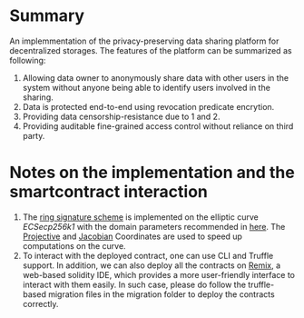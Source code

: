 
# Summary

An implemmentation of the privacy-preserving data sharing platform for decentralized storages. 
The features of the platform can be summarized as following:
1. Allowing data owner to anonymously share data with other users in the system without anyone being able to identify users involved in the sharing.
2. Data is protected end-to-end using revocation predicate encrytion.  
3. Providing data censorship-resistance due to 1 and 2.
4. Providing auditable fine-grained access control without reliance on third party. 
 

# Notes on the implementation and the smartcontract interaction
1. The [ring signature scheme]([https://eprint.iacr.org/2003/067.pdf](https://eprint.iacr.org/2003/067.pdf)) is implemented on the elliptic curve *ECSecp256k1*  with the domain parameters recommended in [here](https://www.secg.org/SEC2-Ver-1.0.pdf). The [Projective](https://en.wikibooks.org/wiki/Cryptography/Prime_Curve/Standard_Projective_Coordinates) and [Jacobian](https://en.wikibooks.org/wiki/Cryptography/Prime_Curve/Jacobian_Coordinates) Coordinates are used to speed up computations on the curve. 
2. To interact with the deployed contract, one can use CLI and Truffle support. In addition, we can also deploy all the contracts on [Remix](https://remix.ethereum.org/#optimize=false&evmVersion=null&version=soljson-v0.5.12+commit.7709ece9.js), a web-based solidity IDE, which provides a more user-friendly interface to interact with them easily.  In such case, please do follow the truffle-based migration files in the migration folder to deploy the contracts correctly. 
